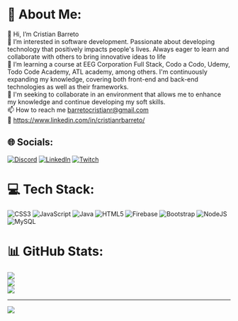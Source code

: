# 💫 About Me:
👋 Hi, I’m Cristian Barreto<br>👀 I’m interested in software development. Passionate about developing technology that positively impacts people's lives. Always eager to learn and collaborate with others to bring innovative ideas to life<br>🌱 I’m learning a course at EEG Corporation Full Stack, Codo a Codo, Udemy, Todo Code Academy, ATL academy, among others. I'm continuously expanding my knowledge, covering both front-end and back-end technologies as well as their frameworks.<br>💞️ I'm seeking to collaborate in an environment that allows me to enhance my knowledge and continue developing my soft skills.<br>📫 How to reach me barretocristianr@gmail.com<br>💼 https://www.linkedin.com/in/cristianrbarreto/


## 🌐 Socials:
[![Discord](https://img.shields.io/badge/Discord-%237289DA.svg?logo=discord&logoColor=white)](https://discord.gg/Thecknt#7486) [![LinkedIn](https://img.shields.io/badge/LinkedIn-%230077B5.svg?logo=linkedin&logoColor=white)](https://linkedin.com/in/cristianrbarreto) [![Twitch](https://img.shields.io/badge/Twitch-%239146FF.svg?logo=Twitch&logoColor=white)](https://twitch.tv/thecknt) 

# 💻 Tech Stack:
![CSS3](https://img.shields.io/badge/css3-%231572B6.svg?style=plastic&logo=css3&logoColor=white) ![JavaScript](https://img.shields.io/badge/javascript-%23323330.svg?style=plastic&logo=javascript&logoColor=%23F7DF1E) ![Java](https://img.shields.io/badge/java-%23ED8B00.svg?style=plastic&logo=java&logoColor=white) ![HTML5](https://img.shields.io/badge/html5-%23E34F26.svg?style=plastic&logo=html5&logoColor=white) ![Firebase](https://img.shields.io/badge/firebase-%23039BE5.svg?style=plastic&logo=firebase) ![Bootstrap](https://img.shields.io/badge/bootstrap-%23563D7C.svg?style=plastic&logo=bootstrap&logoColor=white) ![NodeJS](https://img.shields.io/badge/node.js-6DA55F?style=plastic&logo=node.js&logoColor=white) ![MySQL](https://img.shields.io/badge/mysql-%2300f.svg?style=plastic&logo=mysql&logoColor=white)
# 📊 GitHub Stats:
![](https://github-readme-stats.vercel.app/api?username=Thecknt&theme=vue-dark&hide_border=false&include_all_commits=true&count_private=false)<br/>
![](https://github-readme-streak-stats.herokuapp.com/?user=Thecknt&theme=vue-dark&hide_border=false)<br/>
![](https://github-readme-stats.vercel.app/api/top-langs/?username=Thecknt&theme=vue-dark&hide_border=false&include_all_commits=true&count_private=false&layout=compact)

---
[![](https://visitcount.itsvg.in/api?id=Thecknt&icon=2&color=1)](https://visitcount.itsvg.in)

<!-- Proudly created with GPRM ( https://gprm.itsvg.in ) -->
